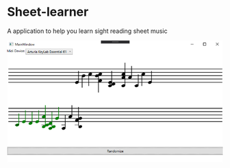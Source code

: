 # Sheet-learner
A application to help you learn sight reading sheet music 


![Image of app](https://github.com/chebastian/Sheet-learner/blob/master/AppCore/Documentation/screenshot.png)
